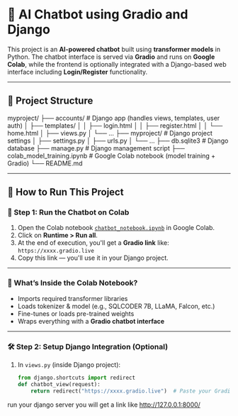 # 🤖 AI Chatbot using Gradio and Django

This project is an **AI-powered chatbot** built using **transformer models** in Python. The chatbot interface is served via **Gradio** and runs on **Google Colab**, while the frontend is optionally integrated with a Django-based web interface including **Login/Register** functionality.

---

## 📁 Project Structure
myproject/ ├── accounts/ # Django app (handles views, templates, user auth) │ ├── templates/ │ │ ├── login.html │ │ ├── register.html │ │ └── home.html │ ├── views.py │ └── ... ├── myproject/ # Django project settings │ ├── settings.py │ ├── urls.py │ └── ... ├── db.sqlite3 # Django database ├── manage.py # Django management script ├── colab_model_training.ipynb # Google Colab notebook (model training + Gradio) └── README.md </pre>




---

## 🚀 How to Run This Project

### 🔗 Step 1: Run the Chatbot on Colab

1. Open the Colab notebook [`chatbot_notebook.ipynb`](#) in Google Colab.
2. Click on **Runtime > Run all**.
3. At the end of execution, you'll get a **Gradio link** like:  
   `https://xxxx.gradio.live`
4. Copy this link — you'll use it in your Django project.

---

### 🧠 What’s Inside the Colab Notebook?

- Imports required transformer libraries
- Loads tokenizer & model (e.g., SQLCODER 7B, LLaMA, Falcon, etc.)
- Fine-tunes or loads pre-trained weights
- Wraps everything with a **Gradio chatbot interface**

---

### 🛠️ Step 2: Setup Django Integration (Optional)

1. In `views.py` (inside Django project):
   ```python
   from django.shortcuts import redirect
   def chatbot_view(request):
       return redirect("https://xxxx.gradio.live")  # Paste your Gradio link here
run your django server 
you will get a link like http://127.0.0.1:8000/
